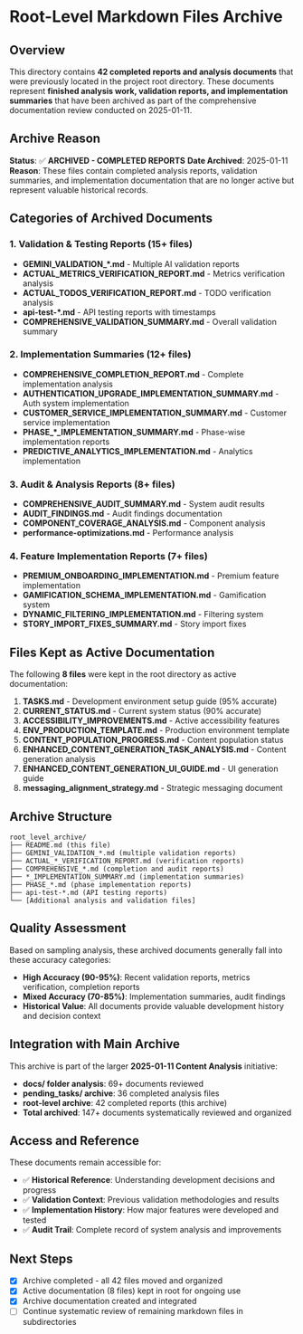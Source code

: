 # Root-Level Markdown Files Archive

## Overview

This directory contains **42 completed reports and analysis documents** that were previously located in the project root directory. These documents represent **finished analysis work, validation reports, and implementation summaries** that have been archived as part of the comprehensive documentation review conducted on 2025-01-11.

## Archive Reason

**Status**: ✅ **ARCHIVED - COMPLETED REPORTS**
**Date Archived**: 2025-01-11
**Reason**: These files contain completed analysis reports, validation summaries, and implementation documentation that are no longer active but represent valuable historical records.

## Categories of Archived Documents

### 1. Validation & Testing Reports (15+ files)
- **GEMINI_VALIDATION_*.md** - Multiple AI validation reports
- **ACTUAL_METRICS_VERIFICATION_REPORT.md** - Metrics verification analysis
- **ACTUAL_TODOS_VERIFICATION_REPORT.md** - TODO verification analysis
- **api-test-*.md** - API testing reports with timestamps
- **COMPREHENSIVE_VALIDATION_SUMMARY.md** - Overall validation summary

### 2. Implementation Summaries (12+ files)
- **COMPREHENSIVE_COMPLETION_REPORT.md** - Complete implementation analysis
- **AUTHENTICATION_UPGRADE_IMPLEMENTATION_SUMMARY.md** - Auth system implementation
- **CUSTOMER_SERVICE_IMPLEMENTATION_SUMMARY.md** - Customer service implementation
- **PHASE_*_IMPLEMENTATION_SUMMARY.md** - Phase-wise implementation reports
- **PREDICTIVE_ANALYTICS_IMPLEMENTATION.md** - Analytics implementation

### 3. Audit & Analysis Reports (8+ files)
- **COMPREHENSIVE_AUDIT_SUMMARY.md** - System audit results
- **AUDIT_FINDINGS.md** - Audit findings documentation
- **COMPONENT_COVERAGE_ANALYSIS.md** - Component analysis
- **performance-optimizations.md** - Performance analysis

### 4. Feature Implementation Reports (7+ files)
- **PREMIUM_ONBOARDING_IMPLEMENTATION.md** - Premium feature implementation
- **GAMIFICATION_SCHEMA_IMPLEMENTATION.md** - Gamification system
- **DYNAMIC_FILTERING_IMPLEMENTATION.md** - Filtering system
- **STORY_IMPORT_FIXES_SUMMARY.md** - Story import fixes

## Files Kept as Active Documentation

The following **8 files** were kept in the root directory as active documentation:

1. **TASKS.md** - Development environment setup guide (95% accurate)
2. **CURRENT_STATUS.md** - Current system status (90% accurate)
3. **ACCESSIBILITY_IMPROVEMENTS.md** - Active accessibility features
4. **ENV_PRODUCTION_TEMPLATE.md** - Production environment template
5. **CONTENT_POPULATION_PROGRESS.md** - Content population status
6. **ENHANCED_CONTENT_GENERATION_TASK_ANALYSIS.md** - Content generation analysis
7. **ENHANCED_CONTENT_GENERATION_UI_GUIDE.md** - UI generation guide
8. **messaging_alignment_strategy.md** - Strategic messaging document

## Archive Structure

```
root_level_archive/
├── README.md (this file)
├── GEMINI_VALIDATION_*.md (multiple validation reports)
├── ACTUAL_*_VERIFICATION_REPORT.md (verification reports)
├── COMPREHENSIVE_*.md (completion and audit reports)
├── *_IMPLEMENTATION_SUMMARY.md (implementation summaries)
├── PHASE_*.md (phase implementation reports)
├── api-test-*.md (API testing reports)
└── [Additional analysis and validation files]
```

## Quality Assessment

Based on sampling analysis, these archived documents generally fall into these accuracy categories:

- **High Accuracy (90-95%)**: Recent validation reports, metrics verification, completion reports
- **Mixed Accuracy (70-85%)**: Implementation summaries, audit findings
- **Historical Value**: All documents provide valuable development history and decision context

## Integration with Main Archive

This archive is part of the larger **2025-01-11 Content Analysis** initiative:

- **docs/ folder analysis**: 69+ documents reviewed
- **pending_tasks/ archive**: 36 completed analysis files
- **root-level archive**: 42 completed reports (this archive)
- **Total archived**: 147+ documents systematically reviewed and organized

## Access and Reference

These documents remain accessible for:
- ✅ **Historical Reference**: Understanding development decisions and progress
- ✅ **Validation Context**: Previous validation methodologies and results
- ✅ **Implementation History**: How major features were developed and tested
- ✅ **Audit Trail**: Complete record of system analysis and improvements

## Next Steps

- [x] Archive completed - all 42 files moved and organized
- [x] Active documentation (8 files) kept in root for ongoing use
- [x] Archive documentation created and integrated
- [ ] Continue systematic review of remaining markdown files in subdirectories 